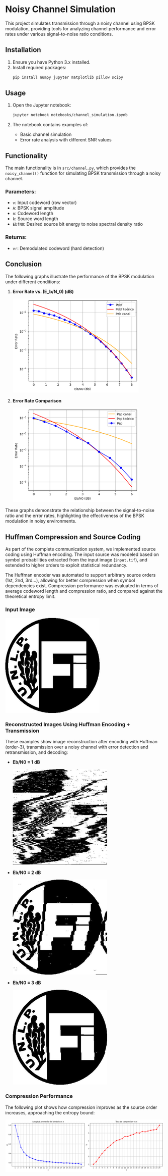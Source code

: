 # Noisy Channel Simulation

This project simulates transmission through a noisy channel using BPSK modulation, providing tools for analyzing channel performance and error rates under various signal-to-noise ratio conditions.


## Installation

1. Ensure you have Python 3.x installed.
2. Install required packages:
   ```bash
   pip install numpy jupyter matplotlib pillow scipy
   ```

## Usage

1. Open the Jupyter notebook:
   ```bash
   jupyter notebook notebooks/channel_simulation.ipynb
   ```

2. The notebook contains examples of:
   - Basic channel simulation
   - Error rate analysis with different SNR values

## Functionality

The main functionality is in `src/channel.py`, which provides the `noisy_channel()` function for simulating BPSK transmission through a noisy channel.

### Parameters:
- `v`: Input codeword (row vector)
- `A`: BPSK signal amplitude 
- `n`: Codeword length 
- `k`: Source word length 
- `EbfN0`: Desired source bit energy to noise spectral density ratio 

### Returns:
- `vr`: Demodulated codeword (hard detection)

## Conclusion

The following graphs illustrate the performance of the BPSK modulation under different conditions:

1. **Error Rate vs. \(E_b/N_0\) (dB)**

   <img src="imgs/curva-corrector.png" alt="Error Rate vs. Eb/N0" width="400">

2. **Error Rate Comparison**

   <img src="imgs/curva-detector.png" alt="Error Rate Comparison" width="400">


These graphs demonstrate the relationship between the signal-to-noise ratio and the error rates, highlighting the effectiveness of the BPSK modulation in noisy environments.

## Huffman Compression and Source Coding

As part of the complete communication system, we implemented source coding using Huffman encoding. The input source was modeled based on symbol probabilities extracted from the input image (`input.tif`), and extended to higher orders to exploit statistical redundancy.

The Huffman encoder was automated to support arbitrary source orders (1st, 2nd, 3rd...), allowing for better compression when symbol dependencies exist. Compression performance was evaluated in terms of average codeword length and compression ratio, and compared against the theoretical entropy limit.

### Input Image

<img src="imgs/input.jpg" alt="Eb/N0 = 1" width="300">

### Reconstructed Images Using Huffman Encoding + Transmission

These examples show image reconstruction after encoding with Huffman (order-3), transmission over a noisy channel with error detection and retransmission, and decoding:

- **Eb/N0 = 1 dB**

  <img src="imgs/ejemplos/decoded1.jpg" alt="Eb/N0 = 1" width="300">

- **Eb/N0 = 2 dB**

  <img src="imgs/ejemplos/decoded2.jpg" alt="Eb/N0 = 2" width="300">

- **Eb/N0 = 3 dB**

  <img src="imgs/ejemplos/decoded3.jpg" alt="Eb/N0 = 3" width="300">

### Compression Performance

The following plot shows how compression improves as the source order increases, approaching the entropy bound:

![Huffman Compression Curves](imgs/curvas-huffman.png)